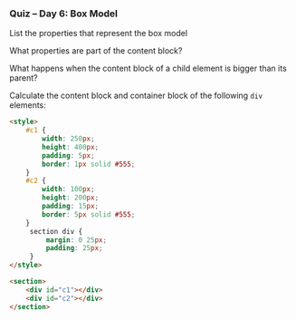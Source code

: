 ###  Quiz – Day 6: Box Model

List the properties that represent the box model

What properties are part of the content block?

What happens when the content block of a child element is bigger than its parent?

Calculate the content block and container block of the following `div` elements:

```html
<style>
    #c1 {
        width: 250px;
        height: 400px;
        padding: 5px;
        border: 1px solid #555;
    }
    #c2 {
        width: 100px;
        height: 200px;
        padding: 15px;
        border: 5px solid #555;
    }
     section div {
         margin: 0 25px;
         padding: 25px;
     }
</style>

<section>
    <div id="c1"></div>
    <div id="c2"></div>
</section>
```
